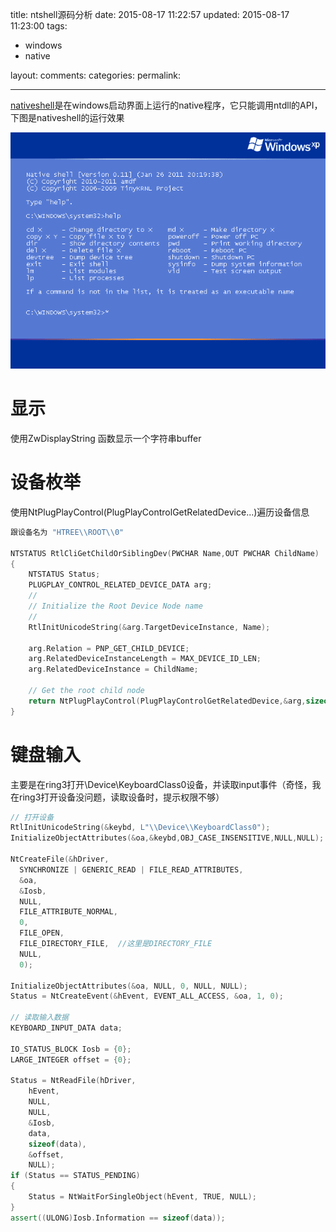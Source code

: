 title: ntshell源码分析
date: 2015-08-17 11:22:57
updated: 2015-08-17 11:23:00
tags:
- windows
- native

layout:
comments:
categories:
permalink:

---

[nativeshell](https://github.com/amdf/NativeShell)是在windows启动界面上运行的native程序，它只能调用ntdll的API，下图是nativeshell的运行效果

![](/images/nativeshell.png)

# 显示
使用ZwDisplayString 函数显示一个字符串buffer

# 设备枚举
使用NtPlugPlayControl(PlugPlayControlGetRelatedDevice...)遍历设备信息
```C++
跟设备名为 "HTREE\\ROOT\\0"

NTSTATUS RtlCliGetChildOrSiblingDev(PWCHAR Name,OUT PWCHAR ChildName)
{
    NTSTATUS Status;
    PLUGPLAY_CONTROL_RELATED_DEVICE_DATA arg;
    //
    // Initialize the Root Device Node name
    //
    RtlInitUnicodeString(&arg.TargetDeviceInstance, Name);

    arg.Relation = PNP_GET_CHILD_DEVICE;
    arg.RelatedDeviceInstanceLength = MAX_DEVICE_ID_LEN;
    arg.RelatedDeviceInstance = ChildName;

    // Get the root child node
    return NtPlugPlayControl(PlugPlayControlGetRelatedDevice,&arg,sizeof(arg));
}
```

# 键盘输入
主要是在ring3打开\\Device\\KeyboardClass0设备，并读取input事件（奇怪，我在ring3打开设备没问题，读取设备时，提示权限不够）
```C++
// 打开设备
RtlInitUnicodeString(&keybd, L"\\Device\\KeyboardClass0");
InitializeObjectAttributes(&oa,&keybd,OBJ_CASE_INSENSITIVE,NULL,NULL);

NtCreateFile(&hDriver,
  SYNCHRONIZE | GENERIC_READ | FILE_READ_ATTRIBUTES,
  &oa,
  &Iosb,
  NULL,
  FILE_ATTRIBUTE_NORMAL,
  0,
  FILE_OPEN,
  FILE_DIRECTORY_FILE,  //这里是DIRECTORY_FILE
  NULL,
  0);

InitializeObjectAttributes(&oa, NULL, 0, NULL, NULL);
Status = NtCreateEvent(&hEvent, EVENT_ALL_ACCESS, &oa, 1, 0);

// 读取输入数据
KEYBOARD_INPUT_DATA data;

IO_STATUS_BLOCK Iosb = {0};
LARGE_INTEGER offset = {0};

Status = NtReadFile(hDriver,
    hEvent,
    NULL,
    NULL,
    &Iosb,
    data,
    sizeof(data),
    &offset,
    NULL);
if (Status == STATUS_PENDING)
{
    Status = NtWaitForSingleObject(hEvent, TRUE, NULL);
}
assert((ULONG)Iosb.Information == sizeof(data));
```
